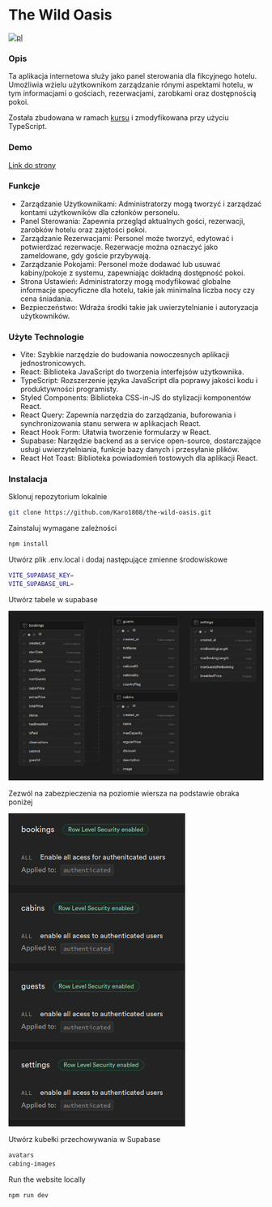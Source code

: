 # The Wild Oasis

[![pl](https://img.shields.io/badge/lang-pl-red.svg)](https://github.com/Karo1808/the-wild-oasis/blob/master/README.pl.md)

### Opis

Ta aplikacja internetowa służy jako panel sterowania dla fikcyjnego hotelu. Umożliwia wżielu użytkownikom zarządzanie rónymi aspektami hotelu, w tym informacjami o gościach, rezerwacjami, zarobkami oraz dostępnością pokoi.

Została zbudowana w ramach [kursu](https://www.udemy.com/course/the-ultimate-react-course/?couponCode=ST22FS22724) i zmodyfikowana przy użyciu TypeScript.

### Demo

[Link do strony](https://the-wild-oasis-ts.vercel.app/)

### Funkcje

- Zarządzanie Użytkownikami: Administratorzy mogą tworzyć i zarządzać kontami użytkowników dla członków personelu.
- Panel Sterowania: Zapewnia przegląd aktualnych gości, rezerwacji, zarobków hotelu oraz zajętości pokoi.
- Zarządzanie Rezerwacjami: Personel może tworzyć, edytować i potwierdzać rezerwacje. Rezerwacje można oznaczyć jako zameldowane, gdy goście przybywają.
- Zarządzanie Pokojami: Personel może dodawać lub usuwać kabiny/pokoje z systemu, zapewniając dokładną dostępność pokoi.
- Strona Ustawień: Administratorzy mogą modyfikować globalne informacje specyficzne dla hotelu, takie jak minimalna liczba nocy czy cena śniadania.
- Bezpieczeństwo: Wdraża środki takie jak uwierzytelnianie i autoryzacja użytkowników.

### Użyte Technologie

- Vite: Szybkie narzędzie do budowania nowoczesnych aplikacji jednostronicowych.
- React: Biblioteka JavaScript do tworzenia interfejsów użytkownika.
- TypeScript: Rozszerzenie języka JavaScript dla poprawy jakości kodu i produktywności programisty.
- Styled Components: Biblioteka CSS-in-JS do stylizacji komponentów React.
- React Query: Zapewnia narzędzia do zarządzania, buforowania i synchronizowania stanu serwera w aplikacjach React.
- React Hook Form: Ułatwia tworzenie formularzy w React.
- Supabase: Narzędzie backend as a service open-source, dostarczające usługi uwierzytelniania, funkcje bazy danych i przesyłanie plików.
- React Hot Toast: Biblioteka powiadomień tostowych dla aplikacji React.

### Instalacja

Sklonuj repozytorium lokalnie

```bash
git clone https://github.com/Karo1808/the-wild-oasis.git
```

Zainstaluj wymagane zależności

```bash
npm install
```

Utwórz plik .env.local i dodaj następujące zmienne środowiskowe

```bash
VITE_SUPABASE_KEY=
VITE_SUPABASE_URL=
```

Utwórz tabele w supabase

![Tabele](./assets/tables.png)

Zezwól na zabezpieczenia na poziomie wiersza na podstawie obraka poniżej

![RLS](./assets/rls.png)

Utwórz kubełki przechowywania w Supabase

```bash
avatars
cabing-images
```

Run the website locally

```bash
npm run dev
```
